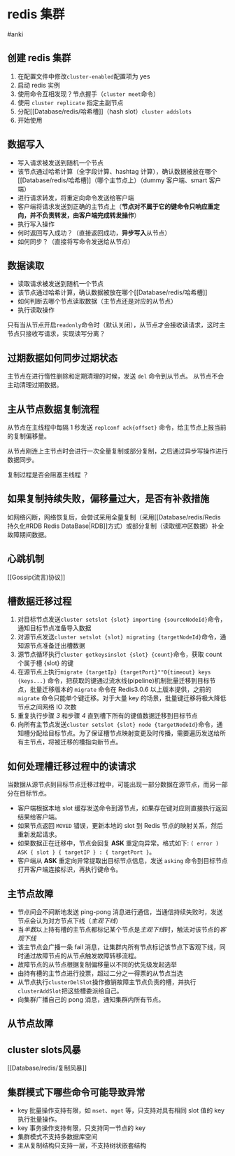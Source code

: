 # redis 集群

#anki

## 创建 redis 集群

1. 在配置文件中修改`cluster-enabled`配置项为 yes
2. 启动 redis 实例
3. 使用命令互相发现？节点握手（`cluster meet`命令）
4. 使用 `cluster replicate` 指定主副节点
5. 分配[[Database/redis/哈希槽]]（hash slot）`cluster addslots`
6. 开始使用

## 数据写入

- 写入请求被发送到随机一个节点
- 该节点通过哈希计算（全字段计算、hashtag 计算），确认数据被放在哪个[[Database/redis/哈希槽]]（哪个主节点上）（dummy 客户端、smart 客户端）
- 进行请求转发，将重定向命令发送给客户端
- 客户端将请求发送到正确的主节点上（**节点对不属于它的键命令只响应重定向，并不负责转发，由客户端完成转发操作**）
- 执行写入操作
- 何时返回写入成功？（直接返回成功，**异步写入**从节点）
- 如何同步？（直接将写命令发送给从节点）

## 数据读取

- 读取请求被发送到随机一个节点
- 该节点通过哈希计算，确认数据被放在哪个[[Database/redis/哈希槽]]
- 如何判断去哪个节点读取数据（主节点还是对应的从节点）
- 执行读取操作

只有当从节点开启`readonly`命令时（默认关闭），从节点才会接收读请求，这时主节点只接收写请求，实现读写分离？

## 过期数据如何同步过期状态

主节点在进行惰性删除和定期清理的时候，发送 `del` 命令到从节点。
从节点不会主动清理过期数据。

## 主从节点数据复制流程

从节点在主线程中每隔 1 秒发送 `replconf ack{offset}` 命令，给主节点上报当前的复制偏移量。

从节点刚连上主节点时会进行一次全量复制或部分复制，之后通过异步写操作进行数据同步。

复制过程是否会阻塞主线程 ？

## 如果复制持续失败，偏移量过大，是否有补救措施

如网络闪断，网络恢复后，会尝试采用全量复制（采用[[Database/redis/Redis 持久化#RDB Redis DataBase|RDB]]方式）或部分复制（读取缓冲区数据）补全故障期间数据。

## 心跳机制

[[Gossip(流言)协议]]

## 槽数据迁移过程

1. 对目标节点发送`cluster setslot {slot} importing {sourceNodeId}`命令，通知目标节点准备导入数据
2. 对源节点发送`cluster setslot {slot} migrating {targetNodeId}`命令，通知源节点准备迁出槽数据
3. 源节点循环执行`cluster getkeysinslot {slot} {count}`命令，获取 count 个属于槽 {slot}  的键
4. 在源节点上执行`migrate {targetIp} {targetPort}""0{timeout} keys {keys...}` 命令，把获取的键通过流水线(pipeline)机制批量迁移到目标节点，批量迁移版本的 `migrate` 命令在 Redis3.0.6 以上版本提供，之前的`migrate` 命令只能单个键迁移。对于大量 key 的场景，批量键迁移将极大降低节点之间网络 IO 次数
5. 重复执行步骤 *3* 和步骤 *4* 直到槽下所有的键值数据迁移到目标节点
6. 向所有主节点发送`cluster setslot {slot} node {targetNodeId}`命令，通知槽分配给目标节点。为了保证槽节点映射变更及时传播，需要遍历发送给所有主节点，将被迁移的槽指向新节点。

## 如何处理槽迁移过程中的读请求

当数据从源节点到目标节点迁移过程中，可能出现一部分数据在源节点，而另一部分在目标节点。

- 客户端根据本地 slot 缓存发送命令到源节点，如果存在键对应则直接执行返回结果给客户端。
- 如果节点返回 `MOVED` 错误，更新本地的 slot 到 Redis 节点的映射关系，然后重新发起请求。
- 如果数据正在迁移中，节点会回复 **ASK** 重定向异常。格式如下: `( error ) ASK { slot } { targetIP } : { targetPort }`。
- 客户端从 **ASK** 重定向异常提取出目标节点信息，发送 `asking` 命令到目标节点打开客户端连接标识，再执行键命令。

## 主节点故障

- 节点间会不间断地发送 ping-pong 消息进行通信，当通信持续失败时，发送节点会认为对方节点下线（*主观下线*）
- 当*半数*以上持有槽的主节点都标记某个节点是*主观下线*时，触法对该节点的*客观下线*
- 该主节点会广播一条 fail 消息，让集群内所有节点标记该节点下客观下线，同时通过故障节点的从节点触发故障转移流程。
- 故障节点的从节点根据复制偏移量以不同的优先级发起选举
- 由持有槽的主节点进行投票，超过二分之一得票的从节点当选
- 从节点执行`clusterDelSlot`操作撤销故障主节点负责的槽，并执行 `clusterAddSlot`把这些槽委派给自己。
- 向集群广播自己的 pong 消息，通知集群内所有节点。


## 从节点故障



## cluster slots风暴

[[Database/redis/复制风暴]]


## 集群模式下哪些命令可能导致异常

- key 批量操作支持有限，如 `mset`、`mget` 等，只支持对具有相同 slot 值的 key 执行批量操作。
- key 事务操作支持有限，只支持同一节点的 key
- 集群模式不支持多数据库空间
- 主从复制结构只支持一层，不支持树状嵌套结构

